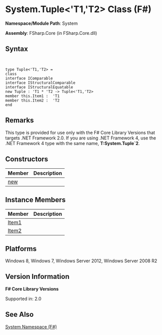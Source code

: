 # System.Tuple<'T1,'T2> Class (F#)

**Namespace/Module Path**: System

**Assembly**: FSharp.Core (in FSharp.Core.dll)


## Syntax


```


type Tuple<'T1,'T2> =
class
interface IComparable
interface IStructuralComparable
interface IStructuralEquatable
new Tuple : 'T1 * 'T2 -> Tuple<'T1,'T2>
member this.Item1 :  'T1
member this.Item2 :  'T2
end

```



## Remarks
This type is provided for use only with the F# Core Library Versions that targets .NET Framework 2.0. If you are using .NET Framework 4, use the .NET Framework 4 type with the same name, **T:System.Tuple&#96;2**.


## Constructors


|Member|Description|
|------|-----------|
|[new](http://msdn.microsoft.com/en-us/library/bf412e56-e16a-42b7-9dbc-72cf284e0181)||

## Instance Members


|Member|Description|
|------|-----------|
|[Item1](http://msdn.microsoft.com/en-us/library/b89002a7-5bd6-41dc-a51c-e9292b11b195)||
|[Item2](http://msdn.microsoft.com/en-us/library/bfdc5ddf-8ebf-4acf-9b8a-5324be79d80e)||

## Platforms
Windows 8, Windows 7, Windows Server 2012, Windows Server 2008 R2


## Version Information
**F# Core Library Versions**

Supported in: 2.0




## See Also
[System Namespace &#40;F&#35;&#41;](System+Namespace+%28FSharp%29.md)

